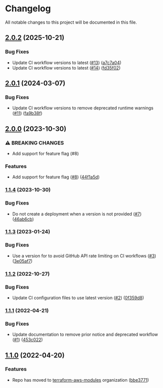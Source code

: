 # Changelog

All notable changes to this project will be documented in this file.

## [2.0.2](https://github.com/terraform-aws-modules/terraform-aws-appconfig/compare/v2.0.1...v2.0.2) (2025-10-21)

### Bug Fixes

* Update CI workflow versions to latest ([#13](https://github.com/terraform-aws-modules/terraform-aws-appconfig/issues/13)) ([a7c7a04](https://github.com/terraform-aws-modules/terraform-aws-appconfig/commit/a7c7a0459213c7978826534ac1eb52fa030de958))
* Update CI workflow versions to latest ([#14](https://github.com/terraform-aws-modules/terraform-aws-appconfig/issues/14)) ([fd35f02](https://github.com/terraform-aws-modules/terraform-aws-appconfig/commit/fd35f02056cf5590a54326351cdef99eb5a2c5e6))

## [2.0.1](https://github.com/terraform-aws-modules/terraform-aws-appconfig/compare/v2.0.0...v2.0.1) (2024-03-07)


### Bug Fixes

* Update CI workflow versions to remove deprecated runtime warnings ([#11](https://github.com/terraform-aws-modules/terraform-aws-appconfig/issues/11)) ([fa9b38f](https://github.com/terraform-aws-modules/terraform-aws-appconfig/commit/fa9b38f7bd92941f5099f3c22a00c9ea2a8687fe))

## [2.0.0](https://github.com/terraform-aws-modules/terraform-aws-appconfig/compare/v1.1.4...v2.0.0) (2023-10-30)


### ⚠ BREAKING CHANGES

* Add support for feature flag (#8)

### Features

* Add support for feature flag ([#8](https://github.com/terraform-aws-modules/terraform-aws-appconfig/issues/8)) ([44f1a5d](https://github.com/terraform-aws-modules/terraform-aws-appconfig/commit/44f1a5db43fb3705c7ce382a907e26dbe209889f))

### [1.1.4](https://github.com/terraform-aws-modules/terraform-aws-appconfig/compare/v1.1.3...v1.1.4) (2023-10-30)


### Bug Fixes

* Do not create a deployment when a version is not provided ([#7](https://github.com/terraform-aws-modules/terraform-aws-appconfig/issues/7)) ([46ab6cb](https://github.com/terraform-aws-modules/terraform-aws-appconfig/commit/46ab6cb2c4ce98f7f7970631aa14c422bc1a1338))

### [1.1.3](https://github.com/terraform-aws-modules/terraform-aws-appconfig/compare/v1.1.2...v1.1.3) (2023-01-24)


### Bug Fixes

* Use a version for  to avoid GitHub API rate limiting on CI workflows ([#3](https://github.com/terraform-aws-modules/terraform-aws-appconfig/issues/3)) ([3e05af7](https://github.com/terraform-aws-modules/terraform-aws-appconfig/commit/3e05af703e80305b3a9c5510dcd69a9a38325313))

### [1.1.2](https://github.com/terraform-aws-modules/terraform-aws-appconfig/compare/v1.1.1...v1.1.2) (2022-10-27)


### Bug Fixes

* Update CI configuration files to use latest version ([#2](https://github.com/terraform-aws-modules/terraform-aws-appconfig/issues/2)) ([0f359d8](https://github.com/terraform-aws-modules/terraform-aws-appconfig/commit/0f359d8a154dcac5b8ea6adf6f5b42699b53903a))

### [1.1.1](https://github.com/terraform-aws-modules/terraform-aws-appconfig/compare/v1.1.0...v1.1.1) (2022-04-21)


### Bug Fixes

* Update documentation to remove prior notice and deprecated workflow ([#1](https://github.com/terraform-aws-modules/terraform-aws-appconfig/issues/1)) ([453c022](https://github.com/terraform-aws-modules/terraform-aws-appconfig/commit/453c0229eef12edb6d36232ecfea479f5f3a9f95))

## [1.1.0](https://github.com/clowdhaus/terraform-aws-appconfig/compare/v1.0.0...v1.1.0) (2022-04-20)


### Features

* Repo has moved to [terraform-aws-modules](https://github.com/terraform-aws-modules/terraform-aws-appconfig) organization ([bbe3771](https://github.com/clowdhaus/terraform-aws-appconfig/commit/bbe3771cb2a14c02c666583c0e6b60dfe6020f2c))
